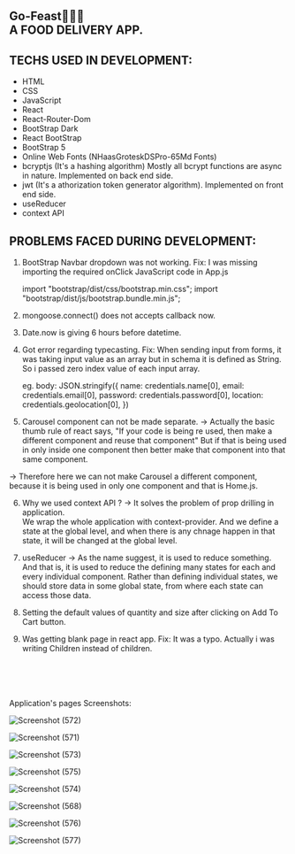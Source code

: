Go-Feast🍕🍔🍗 <br />  A FOOD DELIVERY APP.   
----------------------------------------------------------------------------------

TECHS USED IN DEVELOPMENT:
--------------------------

+ HTML
+ CSS
+ JavaScript
+ React
+ React-Router-Dom
+ BootStrap Dark
+ React BootStrap
+ BootStrap 5
+ Online Web Fonts (NHaasGroteskDSPro-65Md Fonts)
+ bcryptjs (It's a hashing algorithm) Mostly all bcrypt functions are async in nature. Implemented on back end side.
+ jwt (It's a athorization token generator algorithm). Implemented on front end side.
+ useReducer
+ context API


PROBLEMS FACED DURING DEVELOPMENT: 
----------------------------------

1. BootStrap Navbar dropdown was not working.
Fix: I was missing importing the required onClick JavaScript code in App.js

	 import "bootstrap/dist/css/bootstrap.min.css";
	 import "bootstrap/dist/js/bootstrap.bundle.min.js";
 
 2. mongoose.connect() does not accepts callback now.
 3. Date.now is giving 6 hours before datetime.
 
 4. Got error regarding typecasting. 
 Fix: When sending input from forms, it was taking input value as an array but in schema it is defined as
      String. So i passed zero index value of each input array.
	  
	  eg. body: JSON.stringify({
                name: credentials.name[0],
                email: credentials.email[0],
                password: credentials.password[0],
                location: credentials.geolocation[0],
            })
		
5. Carousel component can not be made separate. 
-> Actually the basic thumb rule of react says, "If your code is being re used, then make a different
   component and reuse that component" But if that is being used in only inside one component then 
   better make that component into that same component.
  
-> Therefore here we can not make Carousel a different component, because it is being used in only one component and that is Home.js.  
			
			
6. Why we used context API ?
-> It solves the problem of prop drilling in application.	
   We wrap the whole application with context-provider. And we define a state at the global level, and when there is any chnage happen in that
   state, it will be changed at the global level.
   
7. useReducer -> As the name suggest, it is used to reduce something. And that is, it is used to reduce the defining many states for each and every individual component.
				 Rather than defining individual states, we should store data in some global state, from where each state can access those data.
   
8. Setting the default values of quantity and size after clicking on Add To Cart button.
9. Was getting blank page in react app.
Fix: It was a typo. Actually i was writing Children instead of children.
<br />
<br />
<br />
<br />
Application's pages Screenshots:
<br />


![Screenshot (572)](https://github.com/Abhishek-hash/Go_Feast/assets/54746811/47531572-84d5-4002-a7bc-1dcab7672d3c)

![Screenshot (571)](https://github.com/Abhishek-hash/Go_Feast/assets/54746811/faa38749-8ae7-4ae0-bfe8-c9c686c75280)

![Screenshot (573)](https://github.com/Abhishek-hash/Go_Feast/assets/54746811/c7119e2e-6666-4065-b49a-b8dd8777780e)

![Screenshot (575)](https://github.com/Abhishek-hash/Go_Feast/assets/54746811/7b421af5-bf46-4876-802a-0dfa248def63)

![Screenshot (574)](https://github.com/Abhishek-hash/Go_Feast/assets/54746811/b8949923-d2f2-4581-b2f7-9ae28535ef7c)

![Screenshot (568)](https://github.com/Abhishek-hash/Go_Feast/assets/54746811/13b1d5d8-6f74-4210-ae48-fea212d6aadd)

![Screenshot (576)](https://github.com/Abhishek-hash/Go_Feast/assets/54746811/4e4849be-cbdd-45f0-9c5e-8656d4cd904d)

![Screenshot (577)](https://github.com/Abhishek-hash/Go_Feast/assets/54746811/2e62eab8-8cc8-45fc-8823-0ea93c9a9d07)





